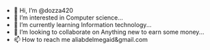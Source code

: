 - 👋 Hi, I’m @dozza420
- 👀 I’m interested in Computer science...
- 🌱 I’m currently learning Information technology...
- 💞️ I’m looking to collaborate on Anything new to earn some  money...
- 📫 How to reach me aliabdelmegaid&gmail.com

<!---
dozza420/dozza420 is a ✨ special ✨ repository because its `README.md` (this file) appears on your GitHub profile.
You can click the Preview link to take a look at your changes.
--->

